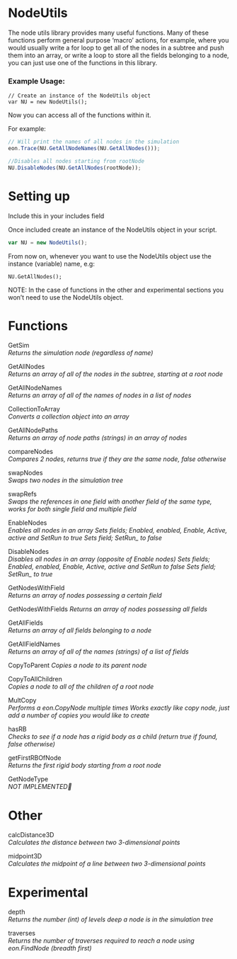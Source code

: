 # NodeUtils

The node utils library provides many useful functions. Many of these functions  perform general purpose ‘macro’ actions, for example, where you would usually write a for loop to get all of the nodes in a subtree and push them into an array, or write a loop to store all the fields belonging to a node, you can just use one of the functions in this library.

### Example Usage:
```javscript
// Create an instance of the NodeUtils object
var NU = new NodeUtils(); 
```

Now you can access all of the functions within it.

For example:
```javascript
// Will print the names of all nodes in the simulation
eon.Trace(NU.GetAllNodeNames(NU.GetAllNodes()));

//Disables all nodes starting from rootNode
NU.DisableNodes(NU.GetAllNodes(rootNode));
```
# Setting up

Include this in your includes field

Once included create an instance of the NodeUtils object in your script.
```javascript
var NU = new NodeUtils();
```
From now on, whenever you want to use the NodeUtils object use the instance (variable) name, e.g:
```javacript
NU.GetAllNodes();
```
NOTE: In the case of functions in the other and experimental sections you won’t need to use the NodeUtils object.

# Functions

GetSim  
<i>Returns the simulation node (regardless of name)</i>

GetAllNodes  
<i>Returns an array of all of the nodes in the subtree, starting at a root node</i>

GetAllNodeNames  
<i>Returns an array of all of the names of nodes in a list of nodes</i>

CollectionToArray  
<i>Converts a collection object into an array</i>

GetAllNodePaths  
<i>Returns an array of node paths (strings) in an array of nodes</i>

compareNodes  
<i>Compares 2 nodes, returns true if they are the same node, false otherwise</i>

swapNodes  
<i>Swaps two nodes in the simulation tree</i>

swapRefs  
<i>Swaps the references in one field with another field of the same type, works for both single field and multiple field</i>

EnableNodes  
<i>Enables all nodes in an array  </i>
<i>Sets fields; Enabled, enabled, Enable, Active, active and SetRun to true  </i>
<i>Sets field; SetRun_ to false </i> 

DisableNodes  
<i>Disables all nodes in an array (opposite of Enable nodes)  </i>
<i>Sets fields; Enabled, enabled, Enable, Active, active and SetRun to false  </i>
<i>Sets field; SetRun_ to true  </i>

GetNodesWithField  
<i>Returns an array of nodes possessing a certain field</i>

GetNodesWithFields 
<i>Returns an array of nodes possessing all fields </i>

GetAllFields  
<i>Returns an array of all fields belonging to a node</i>

GetAllFieldNames  
<i>Returns an array of all of the names (strings) of a list of fields</i>

CopyToParent 
<i>Copies a node to its parent node</i>

CopyToAllChildren  
<i>Copies a node to all of the children of a root node</i>

MultCopy  
<i>Performs a eon.CopyNode multiple times</i>
<i>Works exactly like copy node, just add a number of copies you would like to create</i>

hasRB  
<i>Checks to see if a node has a rigid body as a child (return true if found, false otherwise)</i>

getFirstRBOfNode  
<i>Returns the first rigid body starting from a root node</i>

GetNodeType  
<i>NOT IMPLEMENTED</i>

# Other

calcDistance3D  
<i>Calculates the distance between two 3-dimensional points</i>

midpoint3D  
<i>Calculates the midpoint of a line between two 3-dimensional points</i>


# Experimental

depth  
<i>Returns the number (int) of levels deep a node is in the simulation tree</i>

traverses  
<i>Returns the number of traverses required to reach a node using eon.FindNode (breadth first)</i>
